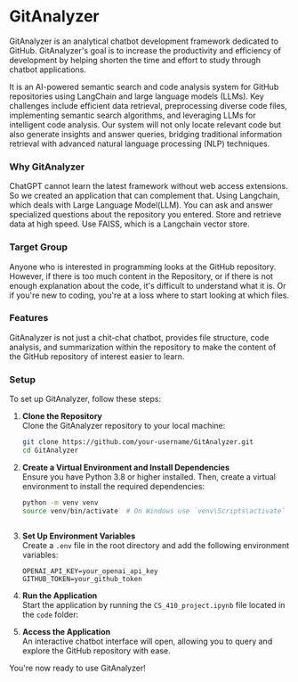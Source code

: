 # GitAnalyzer

GitAnalyzer is an analytical chatbot development framework dedicated to GitHub.
GitAnalyzer's goal is to increase the productivity and efficiency of development by helping shorten the time and effort to study through chatbot applications.

It is an AI-powered semantic search and code analysis system for GitHub repositories using LangChain and large language models (LLMs). Key challenges include efficient data retrieval, preprocessing diverse code files, implementing semantic search algorithms, and leveraging LLMs for intelligent code analysis. Our system will not only locate relevant code but also generate insights and answer queries, bridging traditional information retrieval with advanced natural language processing (NLP) techniques.

### Why GitAnalyzer

ChatGPT cannot learn the latest framework without web access extensions. So we created an application that can complement that.
Using Langchain, which deals with Large Language Model(LLM). You can ask and answer specialized questions about the repository you entered.
Store and retrieve data at high speed. Use FAISS, which is a Langchain vector store.

### Target Group
Anyone who is interested in programming looks at the GitHub repository.
However, if there is too much content in the Repository, or if there is not enough explanation about the code, it's difficult to understand what it is. Or if you're new to coding, you're at a loss where to start looking at which files.

### Features
GitAnalyzer is not just a chit-chat chatbot, provides file structure, code analysis, and summarization within the repository to make the content of the GitHub repository of interest easier to learn.

### Setup

To set up GitAnalyzer, follow these steps:

1. **Clone the Repository**  
    Clone the GitAnalyzer repository to your local machine:
    ```bash
    git clone https://github.com/your-username/GitAnalyzer.git
    cd GitAnalyzer
    ```

2. **Create a Virtual Environment and Install Dependencies**  
    Ensure you have Python 3.8 or higher installed. Then, create a virtual environment to install the required dependencies:
    ```bash
    python -m venv venv
    source venv/bin/activate  # On Windows use `venv\Scripts\activate`
    ```
    ```

3. **Set Up Environment Variables**  
    Create a `.env` file in the root directory and add the following environment variables:
    ```env
    OPENAI_API_KEY=your_openai_api_key
    GITHUB_TOKEN=your_github_token
    ```

4. **Run the Application**  
    Start the application by running the `CS_410_project.ipynb` file located in the `code` folder:
    

5. **Access the Application**  
    An interactive chatbot interface will open, allowing you to query and explore the GitHub repository with ease.


You're now ready to use GitAnalyzer!
